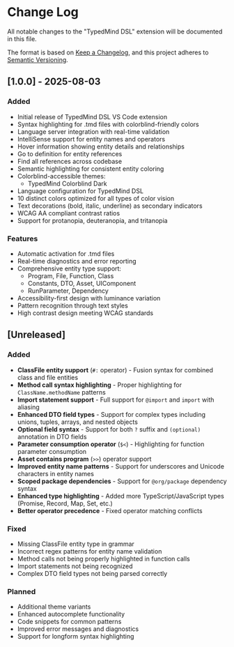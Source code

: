 # Change Log

All notable changes to the "TypedMind DSL" extension will be documented in this file.

The format is based on [Keep a Changelog](https://keepachangelog.com/en/1.0.0/),
and this project adheres to [Semantic Versioning](https://semver.org/spec/v2.0.0.html).

## [1.0.0] - 2025-08-03

### Added
- Initial release of TypedMind DSL VS Code extension
- Syntax highlighting for .tmd files with colorblind-friendly colors
- Language server integration with real-time validation
- IntelliSense support for entity names and operators
- Hover information showing entity details and relationships
- Go to definition for entity references
- Find all references across codebase
- Semantic highlighting for consistent entity coloring
- Colorblind-accessible themes:
  - TypedMind Colorblind Dark
- Language configuration for TypedMind DSL
- 10 distinct colors optimized for all types of color vision
- Text decorations (bold, italic, underline) as secondary indicators
- WCAG AA compliant contrast ratios
- Support for protanopia, deuteranopia, and tritanopia

### Features
- Automatic activation for .tmd files
- Real-time diagnostics and error reporting
- Comprehensive entity type support:
  - Program, File, Function, Class
  - Constants, DTO, Asset, UIComponent
  - RunParameter, Dependency
- Accessibility-first design with luminance variation
- Pattern recognition through text styles
- High contrast design meeting WCAG standards

## [Unreleased]

### Added
- **ClassFile entity support** (`#:` operator) - Fusion syntax for combined class and file entities
- **Method call syntax highlighting** - Proper highlighting for `ClassName.methodName` patterns
- **Import statement support** - Full support for `@import` and `import` with aliasing
- **Enhanced DTO field types** - Support for complex types including unions, tuples, arrays, and nested objects
- **Optional field syntax** - Support for both `?` suffix and `(optional)` annotation in DTO fields
- **Parameter consumption operator** (`$<`) - Highlighting for function parameter consumption
- **Asset contains program** (`>>`) operator support
- **Improved entity name patterns** - Support for underscores and Unicode characters in entity names
- **Scoped package dependencies** - Support for `@org/package` dependency syntax
- **Enhanced type highlighting** - Added more TypeScript/JavaScript types (Promise, Record, Map, Set, etc.)
- **Better operator precedence** - Fixed operator matching conflicts

### Fixed
- Missing ClassFile entity type in grammar
- Incorrect regex patterns for entity name validation
- Method calls not being properly highlighted in function calls
- Import statements not being recognized
- Complex DTO field types not being parsed correctly

### Planned
- Additional theme variants
- Enhanced autocomplete functionality
- Code snippets for common patterns
- Improved error messages and diagnostics
- Support for longform syntax highlighting